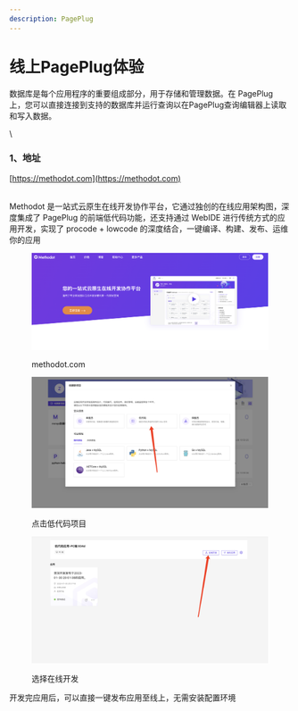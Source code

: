 ```yaml
---
description: PagePlug
---
```


# 线上PagePlug体验

数据库是每个应用程序的重要组成部分，用于存储和管理数据。在 PagePlug 上，您可以直接连接到支持的数据库并运行查询以在PagePlug查询编辑器上读取和写入数据。

\


### 1、地址

[https://methodot.com](https://methodot.com)

\
Methodot 是一站式云原生在线开发协作平台，它通过独创的在线应用架构图，深度集成了 PagePlug 的前端低代码功能，还支持通过 WebIDE 进行传统方式的应用开发，实现了 procode + lowcode 的深度结合，一键编译、构建、发布、运维你的应用

<figure><img src="../../../.gitbook/assets/image (1) (1) (1).png" alt=""><figcaption><p>methodot.com</p></figcaption></figure>

<figure><img src="../../../.gitbook/assets/image (5) (1).png" alt=""><figcaption><p>点击低代码项目</p></figcaption></figure>

<figure><img src="../../../.gitbook/assets/image (7) (1).png" alt=""><figcaption><p>选择在线开发</p></figcaption></figure>

开发完应用后，可以直接一键发布应用至线上，无需安装配置环境
